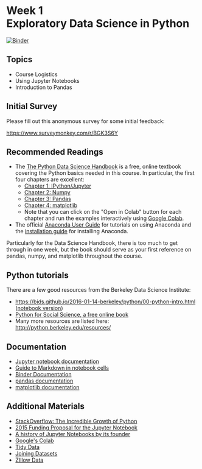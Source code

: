 # Week 1<br>Exploratory Data Science in Python

[![Binder](https://mybinder.org/badge_logo.svg)](https://mybinder.org/v2/gh/MUSA-620-Fall-2019/week-1/master?filepath=lecture-1.ipynb)

## Topics

- Course Logistics
- Using Jupyter Notebooks
- Introduction to Pandas

## Initial Survey

Please fill out this anonymous survey for some initial feedback:

https://www.surveymonkey.com/r/BGK3S6Y

## Recommended Readings

- The [The Python Data Science Handbook](https://jakevdp.github.io/PythonDataScienceHandbook/) is a free, online textbook covering the Python basics needed in this course. In particular, the first four chapters are excellent:
  - [Chapter 1: IPython/Jupyter](https://jakevdp.github.io/PythonDataScienceHandbook/01.00-ipython-beyond-normal-python.html)
  - [Chapter 2: Numpy](https://jakevdp.github.io/PythonDataScienceHandbook/02.00-introduction-to-numpy.html)
  - [Chapter 3: Pandas](https://jakevdp.github.io/PythonDataScienceHandbook/03.00-introduction-to-pandas.html)
  - [Chapter 4: matplotlib](https://jakevdp.github.io/PythonDataScienceHandbook/04.00-introduction-to-matplotlib.html)
  - Note that you can click on the "Open in Colab" button for each chapter and run the examples interactively using [Google Colab](https://colab.research.google.com).
- The official [Anaconda User Guide](https://docs.anaconda.com/anaconda/user-guide/) for tutorials on using Anaconda and the [installation guide](https://docs.anaconda.com/anaconda/install/) for installing Anaconda.

Particularly for the Data Science Handbook, there is too much to get through in one week, but the book should serve as your first reference on pandas, numpy, and matplotlib throughout the course.

## Python tutorials

There are a few good resources from the Berkeley Data Science Institute:

- https://bids.github.io/2016-01-14-berkeley/python/00-python-intro.html ([notebook version](https://bids.github.io/2016-01-14-berkeley/python/00-python-intro.ipynb))
- [Python for Social Science, a free online book](https://gawron.sdsu.edu/python_for_ss/course_core/book_draft/index.html)
- Many more resources are listed here: http://python.berkeley.edu/resources/

## Documentation

- [Jupyter notebook documentation](https://jupyter.readthedocs.io/en/latest/content-quickstart.html)
- [Guide to Markdown in notebook cells](https://jupyter-notebook.readthedocs.io/en/stable/examples/Notebook/Working%20With%20Markdown%20Cells.html)
- [Binder Documentation](https://mybinder.readthedocs.io/en/latest/)
- [pandas documentation](https://pandas.pydata.org/pandas-docs/stable/)
- [matplotlib documentation](https://matplotlib.org/)

## Additional Materials

- [StackOverflow: The Incredible Growth of Python](https://stackoverflow.blog/2017/09/06/incredible-growth-python/)
- [2015 Funding Proposal for the Jupyter Notebook](https://blog.jupyter.org/project-jupyter-computational-narratives-as-the-engine-of-collaborative-data-science-2b5fb94c3c58)
- [A history of Jupyter Notebooks by its founder](http://blog.fperez.org/2012/01/ipython-notebook-historical.html)
- [Google's Colab](https://colab.research.google.com/notebooks/welcome.ipynb)
- [Tidy Data](https://en.wikipedia.org/wiki/Tidy_data)
- [Joining Datasets](joining_infographic.jpg)
- [ZIllow Data](https://www.zillow.com/research/data/)
